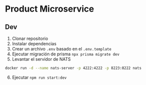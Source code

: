 # Product Microservice


## Dev

1. Clonar repositorio
2. Instalar dependencias
3. Crear un archivo `.env` basado en el `.env.template`
4. Ejecutar migración de prisma `npx prisma migrate dev`
5. Levantar el servidor de NATS
```bash
docker run -d --name nats-server -p 4222:4222 -p 8223:8222 nats
```
6. Ejecutar `npm run start:dev`